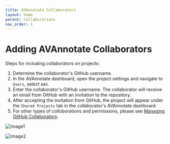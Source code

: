 ```yaml
---
title: AVAnnotate Collaborators
layout: home
parent: Collaborations
nav_order: 1
---
```


# Adding AVAnnotate Collaborators
Steps for including collaborators on projects:
1. Determine the collaborator's GitHub username.
3. In the AVAnnotate dashboard, open the project settings and navigate to `Users`, select `Add`.
4. Enter the collaborator's GitHub username. The collaborator will receive an email from GitHub with an invitation to the repository.
5. After accepting the invitation from GitHub, the project will appear under the `Shared Projects` tab in the collaborator's AVAnnotate dashboard.
6. For other types of colloborations and permissions, please see [Managing GitHub Collaborators](https://avannotate.github.io/documentation/pages/gh-collab/).

![image1](../../assets/addcollaboratorimage1.png)

![image2](../../assets/addcollaboratorimage2.png)
